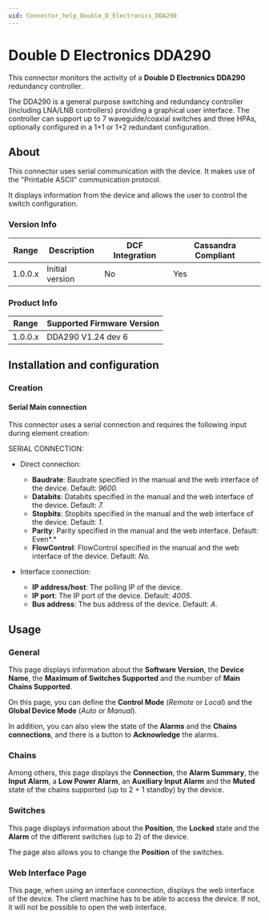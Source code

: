 ```yaml
---
uid: Connector_help_Double_D_Electronics_DDA290
---
```


# Double D Electronics DDA290

This connector monitors the activity of a **Double D Electronics DDA290** redundancy controller.

The DDA290 is a general purpose switching and redundancy controller (including LNA/LNB controllers) providing a graphical user interface. The controller can support up to 7 waveguide/coaxial switches and three HPAs, optionally configured in a 1+1 or 1+2 redundant configuration.

## About

This connector uses serial communication with the device. It makes use of the "Printable ASCII" communication protocol.

It displays information from the device and allows the user to control the switch configuration.

### Version Info

| Range | Description | DCF Integration | Cassandra Compliant |
|------------------|-----------------|---------------------|-------------------------|
| 1.0.0.x          | Initial version | No                  | Yes                     |

### Product Info

| Range | Supported Firmware Version |
|------------------|-----------------------------|
| 1.0.0.x          | DDA290 V1.24 dev 6          |

## Installation and configuration

### Creation

#### Serial Main connection

This connector uses a serial connection and requires the following input during element creation:

SERIAL CONNECTION:

- Direct connection:

  - **Baudrate**: Baudrate specified in the manual and the web interface of the device. Default: *9600.*
  - **Databits**: Databits specified in the manual and the web interface of the device. Default: *7.*
  - **Stopbits**: Stopbits specified in the manual and the web interface of the device. Default: *1.*
  - **Parity**: Parity specified in the manual and the web interface. Default: Even*.*
  - **FlowControl**: FlowControl specified in the manual and the web interface of the device. Default: *No.*

- Interface connection:

  - **IP address/host**: The polling IP of the device.
  - **IP port**: The IP port of the device. Default: *4005*.
  - **Bus address**: The bus address of the device. Default: *A*.

## Usage

### General

This page displays information about the **Software Version**, the **Device Name**, the **Maximum of Switches Supported** and the number of **Main Chains Supported**.

On this page, you can define the **Control Mode** (*Remote* or *Local*) and the **Global Device Mode** (*Auto* or *Manual*).

In addition, you can also view the state of the **Alarms** and the **Chains connections**, and there is a button to **Acknowledge** the alarms.

### Chains

Among others, this page displays the **Connection**, the **Alarm Summary**, the **Input** **Alarm**, a **Low Power Alarm**, an **Auxiliary Input Alarm** and the **Muted** state of the chains supported (up to 2 + 1 standby) by the device.

### Switches

This page displays information about the **Position**, the **Locked** state and the **Alarm** of the different switches (up to 2) of the device.

The page also allows you to change the **Position** of the switches.

### Web Interface Page

This page, when using an interface connection, displays the web interface of the device. The client machine has to be able to access the device. If not, it will not be possible to open the web interface.
